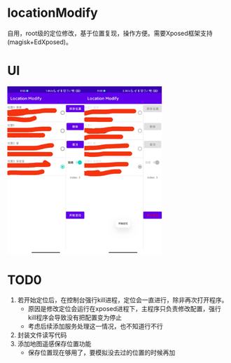 # locationModify
自用，root级的定位修改，基于位置复现，操作方便。需要Xposed框架支持(magisk+EdXposed)。 
# UI
<img src="img/default.jpg" width="35%"/><img src="img/active.jpg" width="35%"/> 

# TOD0
1. 若开始定位后，在控制台强行kill进程，定位会一直进行，除非再次打开程序。
    - 原因是修改定位会运行在xposed进程下，主程序只负责修改配置，强行kill程序会导致没有把配置变为停止
    - 考虑后续添加服务处理这一情况，也不知道行不行
2. 封装文件读写代码
3. 添加地图遥感保存位置功能
    - 保存位置现在够用了，要模拟没去过的位置的时候再加